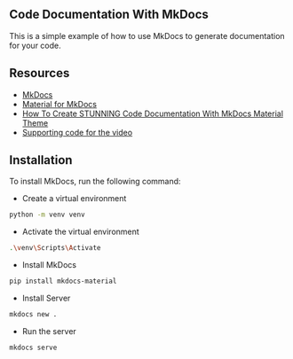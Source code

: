## Code Documentation With MkDocs

This is a simple example of how to use MkDocs to generate documentation for your code.

## Resources

- [MkDocs](https://www.mkdocs.org/)
- [Material for MkDocs](https://squidfunk.github.io/mkdocs-material/)
- [How To Create STUNNING Code Documentation With MkDocs Material Theme](https://youtu.be/Q-YA_dA8C20?si=YV01u_LMFK4zi8a6)
- [Supporting code for the video](https://github.com/james-willett/mkdocs-material-youtube-tutorial/tree/main)

## Installation

To install MkDocs, run the following command:

- Create a virtual environment

```bash
python -m venv venv
```

- Activate the virtual environment

```bash
.\venv\Scripts\Activate
```

- Install MkDocs

```bash
pip install mkdocs-material
```

- Install Server

```bash
mkdocs new .
```

- Run the server

```bash
mkdocs serve
```
